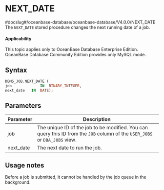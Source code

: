 NEXT_DATE
==============================
#docslug#/oceanbase-database/oceanbase-database/V4.0.0/NEXT_DATE
The `NEXT_DATE` stored procedure changes the next running date of a job.

<main id="notice" >
    <h4>Applicability</h4>
    <p>This topic applies only to OceanBase Database Enterprise Edition. OceanBase Database Community Edition provides only MySQL mode. </p>
  </main>

Syntax
-----------------------

```sql
DBMS_JOB.NEXT_DATE (
job             IN  BINARY_INTEGER,
next_date   IN  DATE);
```



Parameters
-------------------------



| Parameter | Description                                                                                                                  |
|-----------|------------------------------------------------------------------------------------------------------------------------------|
| job       | The unique ID of the job to be modified.  You can query this ID from the `JOB` column of the `USER_JOBS` or `DBA_JOBS` view. |
| next_date | The next date to run the job.                                                                                                |



Usage notes
-------------------------

Before a job is submitted, it cannot be handled by the job queue in the background.

